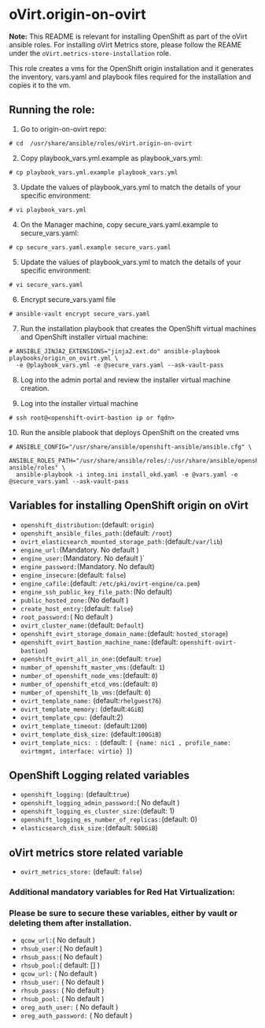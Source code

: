 # oVirt.origin-on-ovirt

**Note:** This README is relevant for installing OpenShift as part of the oVirt
ansible roles. For installing oVirt Metrics store, please follow the REAME under the
`oVirt.metrics-store-installation` role.

This role creates a vms for the OpenShift origin
installation and it generates the inventory, vars.yaml and playbook files
required for the installation and copies it to the vm.

## Running the role:

1. Go to origin-on-ovirt repo:
```
# cd  /usr/share/ansible/roles/oVirt.origin-on-ovirt
```

2. Copy playbook_vars.yml.example as playbook_vars.yml:
```
# cp playbook_vars.yml.example playbook_vars.yml
```
3. Update the values of playbook_vars.yml to match the details of your specific environment:
```
# vi playbook_vars.yml
```

4. On the Manager machine, copy secure_vars.yaml.example to secure_vars.yaml:
```
# cp secure_vars.yaml.example secure_vars.yaml
```

5. Update the values of playbook_vars.yml to match the details of your specific environment:
```
# vi secure_vars.yaml
```

6. Encrypt secure_vars.yaml file
```
# ansible-vault encrypt secure_vars.yaml
```

7. Run the installation playbook that creates the OpenShift virtual machines and OpenShift installer virtual machine:
```
# ANSIBLE_JINJA2_EXTENSIONS="jinja2.ext.do" ansible-playbook playbooks/origin_on_ovirt.yml \
  -e @playbook_vars.yml -e @secure_vars.yaml --ask-vault-pass
```

8. Log into the admin portal and review the installer virtual machine creation.

9. Log into the installer virtual machine
```
# ssh root@<openshift-ovirt-bastion ip or fqdn>
```

10. Run the ansible plabook that deploys OpenShift on the created vms

```
# ANSIBLE_CONFIG="/usr/share/ansible/openshift-ansible/ansible.cfg" \
  ANSIBLE_ROLES_PATH="/usr/share/ansible/roles/:/usr/share/ansible/openshift-ansible/roles" \
  ansible-playbook -i integ.ini install_okd.yaml -e @vars.yaml -e @secure_vars.yaml --ask-vault-pass
```

## Variables for installing OpenShift origin on oVirt

- `openshift_distribution:`(default: `origin`)
- `openshift_ansible_files_path:`(default: `/root`)
- `ovirt_elasticsearch_mounted_storage_path:`(default:`/var/lib`)
- `engine_url:`(Mandatory. No default )
- `engine_user:`(Mandatory. No default )`
- `engine_password:`(Mandatory. No default)
- `engine_insecure:`(default: `false`)
- `engine_cafile:`(default: `/etc/pki/ovirt-engine/ca.pem`)
- `engine_ssh_public_key_file_path:`(No default)
- `public_hosted_zone:`(No default )
- `create_host_entry:`(default: `false`)
- `root_password:`( No default )
- `ovirt_cluster_name:`(default: `Default`)
- `openshift_ovirt_storage_domain_name:`(default: `hosted_storage`)
- `openshift_ovirt_bastion_machine_name:`(default: `openshift-ovirt-bastion`)
- `openshift_ovirt_all_in_one:`(default: `true`)
- `number_of_openshift_master_vms:`(default: `1`)
- `number_of_openshift_node_vms:`(default: `0`)
- `number_of_openshift_etcd_vms:`(default: `0`)
- `number_of_openshift_lb_vms:`(default: `0`)
- `ovirt_template_name:` (default:`rhelguest76`)
- `ovirt_template_memory:` (default:`4GiB`)
- `ovirt_template_cpu:` (default:2)
- `ovirt_template_timeout:` (default:`1200`)
- `ovirt_template_disk_size:` (default:`100GiB`)
- `ovirt_template_nics: :` (default: `[ {name: nic1 , profile_name: ovirtmgmt, interface: virtio} ]`)

## OpenShift Logging related variables

- `openshift_logging:` (default:`true`)
- `openshift_logging_admin_password:`( No default )
- `openshift_logging_es_cluster_size:`(default: 1)
- `openshift_logging_es_number_of_replicas:`(default: 0)
- `elasticsearch_disk_size:`(default: `500GiB`)

## oVirt metrics store related variable
- `ovirt_metrics_store:` (default: `false`)

### Additional mandatory variables for Red Hat Virtualization:
### Please be sure to secure these variables, either by vault or deleting them after installation.

- `qcow_url:`( No default )
- `rhsub_user:`( No default )
- `rhsub_pass:`( No default )
- `rhsub_pool:`( default: [] )
- `qcow_url:` ( No default )
- `rhsub_user:` ( No default )
- `rhsub_pass:` ( No default )
- `rhsub_pool:` ( No default )
- `oreg_auth_user:` ( No default )
- `oreg_auth_password:` ( No default )
